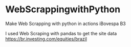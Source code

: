 # WebScrappingwithPython
Make Web Scrapping with python in actions iBovespa B3

I used Web Scraping with pandas to get the site data https://br.investing.com/equities/brazil
